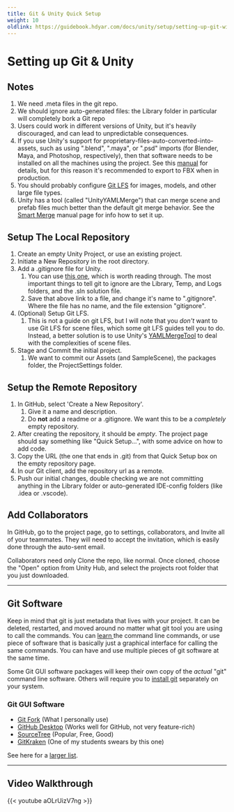 ```yaml
---
title: Git & Unity Quick Setup 
weight: 10
oldlink: https://guidebook.hdyar.com/docs/unity/setup/setting-up-git-with-any-gui/
---
```


# Setting up Git & Unity

## Notes

1. We need .meta files in the git repo.
2. We should ignore auto-generated files: the Library folder in particular will completely bork a Git repo
3. Users could work in different versions of Unity, but it's heavily discouraged, and can lead to unpredictable consequences.
4. If you use Unity's support for proprietary-files-auto-converted-into-assets, such as using ".blend", ".maya", or ".psd" imports (for Blender, Maya, and Photoshop, respectively), then that software needs to be installed on all the machines using the project. See this [manual](https://docs.unity3d.com/Manual/3D-formats.html) for details, but for this reason it's recommended to export to FBX when in production.
5. You should probably configure [Git LFS](https://www.atlassian.com/git/tutorials/git-lfs) for images, models, and other large file types.
6. Unity has a tool (called "UnityYAMLMerge") that can merge scene and prefab files much better than the default git merge behavior. See the [Smart Merge](https://docs.unity3d.com/Manual/SmartMerge.html) manual page for info how to set it up.

## Setup The Local Repository

1. Create an empty Unity Project, or use an existing project.
2. Initiate a New Repository in the root directory.
3. Add a .gitignore file for Unity.
   1. You can use [this one](https://raw.githubusercontent.com/github/gitignore/main/Unity.gitignore), which is worth reading through. The most important things to tell git to ignore are the Library, Temp, and Logs folders, and the .sln solution file.
   2. Save that above link to a file, and change it's name to ".gitignore". Where the file has no name, and the file extension "gitignore".
4. (Optional) Setup Git LFS. 
   1. This is not a guide on git LFS, but I will note that you *don't* want to use Git LFS for scene files, which some git LFS guides tell you to do. Instead, a better solution is to use Unity's [YAMLMergeTool](https://docs.unity3d.com/Manual/SmartMerge.html) to deal with the complexities of scene files.
5. Stage and Commit the initial project.
   1. We want to commit our Assets (and SampleScene), the packages folder, the ProjectSettings folder.

## Setup the Remote Repository

1. In GitHub, select 'Create a New Repository'.
   1. Give it a name and description.
   2. Do **not** add a readme or a .gitignore. We want this to be a *completely* empty repository.
2. After creating the repository, it should be *empty*. The project page should say something like "Quick Setup...", with some advice on how to add code.
3. Copy the URL (the one that ends in .git) from that Quick Setup box on the empty repository page.
4. In our Git client, add the repository url as a remote.
5. Push our initial changes, double checking we are not committing anything in the Library folder or auto-generated IDE-config folders (like .idea or .vscode).

## Add Collaborators

In GitHub, go to the project page, go to settings, collaborators, and Invite all of your teammates. They will need to accept the invitation, which is easily done through the auto-sent email.

Collaborators need only Clone the repo, like normal. Once cloned, choose the "Open" option from Unity Hub, and select the projects root folder that you just downloaded. 

---

## Git Software

Keep in mind that git is just metadata that lives with your project. It can be deleted, restarted, and moved around no matter what git tool you are using to call the commands. You can [learn ](https://git-scm.com/docs/gittutorial) the command line commands, or use piece of software that is basically just a graphical interface for calling the same commands. You can have and use multiple pieces of git software at the same time.

Some Git GUI software packages will keep their own copy of the *actual* "git" command line software. Others will require you to [install git](https://www.atlassian.com/git/tutorials/install-git?section=windows#windows) separately on your system.

### Git GUI Software

- [Git Fork](https://git-fork.com/) (What I personally use)
- [GitHub Desktop](https://desktop.github.com/) (Works well for GitHub, not very feature-rich)
- [SourceTree](https://www.sourcetreeapp.com/) (Popular, Free, Good)
- [GitKraken](https://www.gitkraken.com/) (One of my students swears by this one)

See here for a [larger list](https://git-scm.com/downloads/guis).

---

## Video Walkthrough

{{< youtube aOLrUizV7ng >}}
